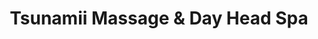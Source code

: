 ---
title: "Tsunamii Massage & Day Head Spa"
url: /phoenix/tsunamii-massage-und-day-head-spa/
shop: Massage
---